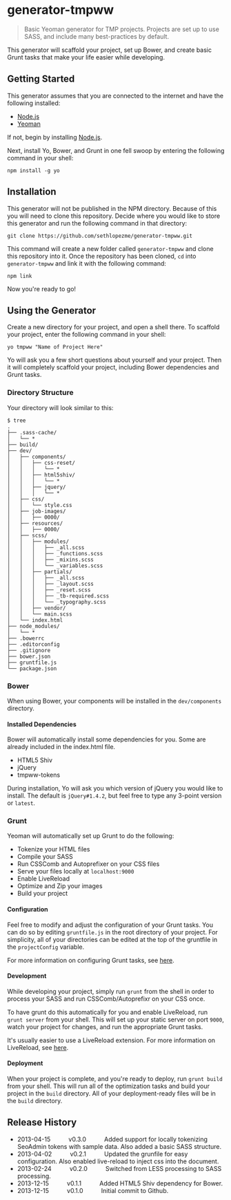 generator-tmpww
===============

> Basic Yeoman generator for TMP projects. Projects are set up to use SASS, and include many best-practices by default.

This generator will scaffold your project, set up Bower, and create basic Grunt tasks that make your life easier while developing.

## Getting Started
This generator assumes that you are connected to the internet and have the following installed:

* [Node.js](http://nodejs.org/)
* [Yeoman](http://yeoman.io/)

If not, begin by installing [Node.js](http://nodejs.org/).

Next, install Yo, Bower, and Grunt in one fell swoop by entering the following command in your shell:

```shell
npm install -g yo
```

## Installation
This generator will not be published in the NPM directory. Because of this you will need to clone this repository. Decide where you would like to store this generator and run the following command in that directory:

```shell
git clone https://github.com/sethlopezme/generator-tmpww.git
```

This command will create a new folder called `generator-tmpww` and clone this repository into it. Once the repository has been cloned, `cd` into `generator-tmpww` and link it with the following command:

```shell
npm link
```

Now you're ready to go!

## Using the Generator
Create a new directory for your project, and open a shell there. To scaffold your project, enter the following command in your shell:

```shell
yo tmpww "Name of Project Here"
```

Yo will ask you a few short questions about yourself and your project. Then it will completely scaffold your project, including Bower dependencies and Grunt tasks.

### Directory Structure
Your directory will look similar to this:

```shell
$ tree
.
├── .sass-cache/
│   └── *
├── build/
├── dev/
│   ├── components/
│   │   ├── css-reset/
│   │   │   └── *
│   │   ├── html5shiv/
│   │   │   └── *
│   │   ├── jquery/
│   │   │   └── *
│   ├── css/
│   │   └── style.css
│   ├── job-images/
│   │   ├── 0000/
│   ├── resources/
│   │   ├── 0000/
│   ├── scss/
│   │   ├── modules/
│   │   │   ├── _all.scss
│   │   │   ├── _functions.scss
│   │   │   ├── _mixins.scss
│   │   │   └── _variables.scss
│   │   ├── partials/
│   │   │   ├── _all.scss
│   │   │   ├── _layout.scss
│   │   │   ├── _reset.scss
│   │   │   ├── _tb-required.scss
│   │   │   └── _typography.scss
│   │   ├── vendor/
│   │   └── main.scss
│   └── index.html
├── node_modules/
│   └── *
├── .bowerrc
├── .editorconfig
├── .gitignore
├── bower.json
├── gruntfile.js
└── package.json
```

### Bower
When using Bower, your components will be installed in the `dev/components` directory.

#### Installed Dependencies
Bower will automatically install some dependencies for you. Some are already included in the index.html file.

* HTML5 Shiv
* jQuery
* tmpww-tokens

During installation, Yo will ask you which version of jQuery you would like to install. The default is `jQuery#1.4.2`, but feel free to type any 3-point version or `latest`.

### Grunt
Yeoman will automatically set up Grunt to do the following:

* Tokenize your HTML files
* Compile your SASS
* Run CSSComb and Autoprefixer on your CSS files
* Serve your files locally at `localhost:9000`
* Enable LiveReload
* Optimize and Zip your images
* Build your project

#### Configuration
Feel free to modify and adjust the configuration of your Grunt tasks. You can do so by editing `gruntfile.js` in the root directory of your project. For simplicity, all of your directories can be edited at the top of the gruntfile in the `projectConfig` variable.

For more information on configuring Grunt tasks, see [here](http://gruntjs.com/configuring-tasks).

#### Development
While developing your project, simply run `grunt` from the shell in order to process your SASS and run CSSComb/Autoprefixr on your CSS once.

To have grunt do this automatically for you and enable LiveReload, run `grunt server` from your shell. This will set up your static server on port `9000`, watch your project for changes, and run the appropriate Grunt tasks.

It's usually easier to use a LiveReload extension. For more information on LiveReload, see [here](http://livereload.com/).

#### Deployment

When your project is complete, and you're ready to deploy, run `grunt build` from your shell. This will run all of the optimization tasks and build your project in the `build` directory. All of your deployment-ready files will be in the `build` directory.

## Release History

* 2013-04-15   v0.3.0   Added support for locally tokenizing SeoAdmin tokens with sample data. Also added a basic SASS structure.
* 2013-04-02   v0.2.1   Updated the grunfile for easy configuration. Also enabled live-reload to inject css into the document.
* 2013-02-24   v0.2.0   Switched from LESS processing to SASS processing.
* 2013-12-15   v0.1.1   Added HTML5 Shiv dependency for Bower.
* 2013-12-15   v0.1.0   Initial commit to Github.
